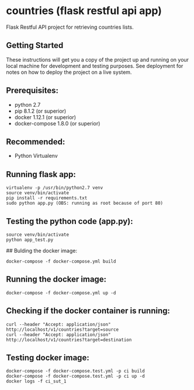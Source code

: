# countries (flask restful api app)

Flask Restful API project for retrieving countries lists.

## Getting Started

These instructions will get you a copy of the project up and running on your local machine for development and testing purposes. See deployment for notes on how to deploy the project on a live system.

## Prerequisites:

* python 2.7
* pip 8.1.2 (or superior)
* docker 1.12.1 (or superior)
* docker-compose 1.8.0 (or superior)

## Recommended:

* Python Virtualenv

## Running flask app:

```
virtualenv -p /usr/bin/python2.7 venv
source venv/bin/activate 
pip install -r requirements.txt
sudo python app.py (OBS: running as root because of port 80)
```

## Testing the python code (app.py):

```
source venv/bin/activate
python app_test.py
```

## Bulding the docker image:

```
docker-compose -f docker-compose.yml build
```

## Running the docker image:

```
docker-compose -f docker-compose.yml up -d
```

## Checking if the docker container is running:

```
curl --header "Accept: application/json" http://localhost/v1/countries?target=source
curl --header "Accept: application/json" http://localhost/v1/countries?target=destination
```

## Testing docker image:

```
docker-compose -f docker-compose.test.yml -p ci build
docker-compose -f docker-compose.test.yml -p ci up -d
docker logs -f ci_sut_1
```